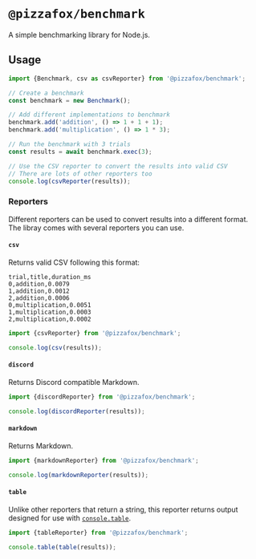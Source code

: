 # `@pizzafox/benchmark`

A simple benchmarking library for Node.js.

## Usage

```ts
import {Benchmark, csv as csvReporter} from '@pizzafox/benchmark';

// Create a benchmark
const benchmark = new Benchmark();

// Add different implementations to benchmark
benchmark.add('addition', () => 1 + 1 + 1);
benchmark.add('multiplication', () => 1 * 3);

// Run the benchmark with 3 trials
const results = await benchmark.exec(3);

// Use the CSV reporter to convert the results into valid CSV
// There are lots of other reporters too
console.log(csvReporter(results));
```

### Reporters

Different reporters can be used to convert results into a different format.
The libray comes with several reporters you can use.

#### `csv`

Returns valid CSV following this format:

```csv
trial,title,duration_ms
0,addition,0.0079
1,addition,0.0012
2,addition,0.0006
0,multiplication,0.0051
1,multiplication,0.0003
2,multiplication,0.0002
```

```ts
import {csvReporter} from '@pizzafox/benchmark';

console.log(csv(results));
```

#### `discord`

Returns Discord compatible Markdown.

```ts
import {discordReporter} from '@pizzafox/benchmark';

console.log(discordReporter(results));
```

#### `markdown`

Returns Markdown.

```ts
import {markdownReporter} from '@pizzafox/benchmark';

console.log(markdownReporter(results));
```

#### `table`

Unlike other reporters that return a string, this reporter returns output designed for use with [`console.table`](https://nodejs.org/api/console.html#console_console_table_tabulardata_properties).

```ts
import {tableReporter} from '@pizzafox/benchmark';

console.table(table(results));
```
